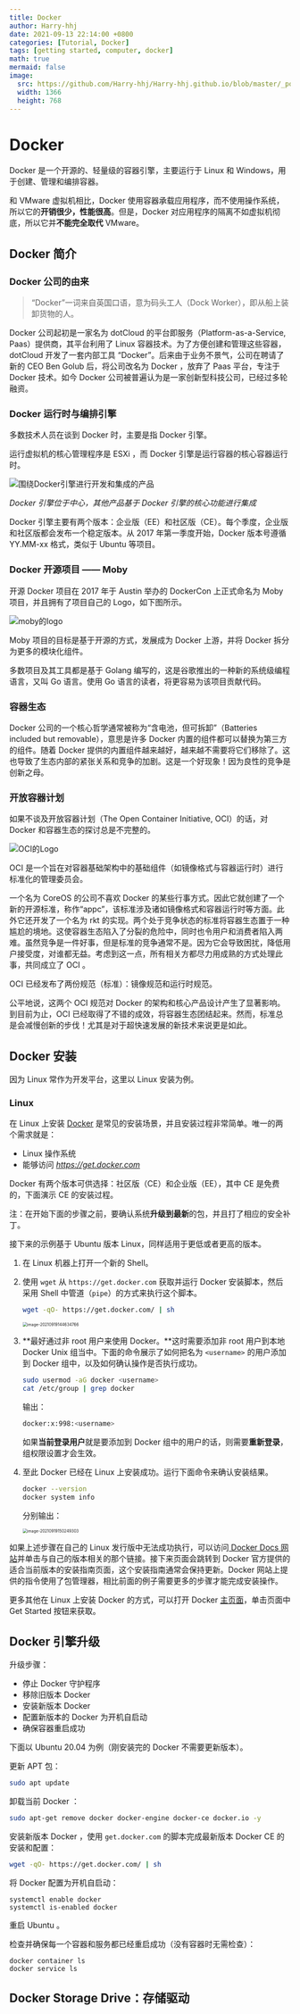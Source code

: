 ```yaml
---
title: Docker
author: Harry-hhj
date: 2021-09-13 22:14:00 +0800
categories: [Tutorial, Docker]
tags: [getting started, computer, docker]
math: true
mermaid: false
image:
  src: https://github.com/Harry-hhj/Harry-hhj.github.io/blob/master/_posts/2021-09-13-Docker.assets/docker.jpeg?raw=true
  width: 1366
  height: 768
---
```




# Docker

Docker 是一个开源的、轻量级的容器引擎，主要运行于 Linux 和 Windows，用于创建、管理和编排容器。

和 VMware 虚拟机相比，Docker 使用容器承载应用程序，而不使用操作系统，所以它的**开销很少，性能很高**。但是，Docker 对应用程序的隔离不如虚拟机彻底，所以它并**不能完全取代** VMware。



## Docker 简介

### Docker 公司的由来

>   “Docker”一词来自英国口语，意为码头工人（Dock Worker），即从船上装卸货物的人。

Docker 公司起初是一家名为 dotCloud 的平台即服务（Platform-as-a-Service, Paas）提供商，其平台利用了 Linux 容器技术。为了方便创建和管理这些容器， dotCloud 开发了一套内部工具 “Docker”。后来由于业务不景气，公司在聘请了新的 CEO Ben Golub 后，将公司改名为 Docker ，放弃了 Paas 平台，专注于 Docker 技术。如今 Docker 公司被普遍认为是一家创新型科技公司，已经过多轮融资。

### Docker 运行时与编排引擎

多数技术人员在谈到 Docker 时，主要是指 Docker 引擎。

运行虚拟机的核心管理程序是 ESXi ，而 Docker 引擎是运行容器的核心容器运行时。

![围绕Docker引擎进行开发和集成的产品](2021-09-13-Docker.assets/4-1Z415145K55S.gif)

_Docker 引擎位于中心，其他产品基于 Docker 引擎的核心功能进行集成_

Docker 引擎主要有两个版本：企业版（EE）和社区版（CE）。每个季度，企业版和社区版都会发布一个稳定版本。从 2017 年第一季度开始，Docker 版本号遵循 YY.MM-xx 格式，类似于 Ubuntu 等项目。

### Docker 开源项目 —— Moby

开源 Docker 项目在 2017 年于 Austin 举办的 DockerCon 上正式命名为 Moby 项目，并且拥有了项目自己的 Logo，如下图所示。

![moby的logo](2021-09-13-Docker.assets/4-1Z415145SWJ.gif)

Moby 项目的目标是基于开源的方式，发展成为 Docker 上游，并将 Docker 拆分为更多的模块化组件。

多数项目及其工具都是基于 Golang 编写的，这是谷歌推出的一种新的系统级编程语言，又叫 Go 语言。使用 Go 语言的读者，将更容易为该项目贡献代码。

### 容器生态

Docker 公司的一个核心哲学通常被称为“含电池，但可拆卸”（Batteries included but removable），意思是许多 Docker 内置的组件都可以替换为第三方的组件。随着 Docker 提供的内置组件越来越好，越来越不需要将它们移除了。这也导致了生态内部的紧张关系和竞争的加剧。这是一个好现象！因为良性的竞争是创新之母。

### 开放容器计划

如果不谈及开放容器计划（The Open Container Initiative, OCI）的话，对 Docker 和容器生态的探讨总是不完整的。

![OCI的Logo](2021-09-13-Docker.assets/4-1Z41514595K39.gif)

OCI 是一个旨在对容器基础架构中的基础组件（如镜像格式与容器运行时）进行标准化的管理委员会。

一个名为 CoreOS 的公司不喜欢 Docker 的某些行事方式。因此它就创建了一个新的开源标准，称作“appc”，该标准涉及诸如镜像格式和容器运行时等方面。此外它还开发了一个名为 rkt 的实现。两个处于竞争状态的标准将容器生态置于一种尴尬的境地。这使容器生态陷入了分裂的危险中，同时也令用户和消费者陷入两难。虽然竞争是一件好事，但是标准的竞争通常不是。因为它会导致困扰，降低用户接受度，对谁都无益。考虑到这一点，所有相关方都尽力用成熟的方式处理此事，共同成立了 OCI 。

OCI 已经发布了两份规范（标准）：镜像规范和运行时规范。

公平地说，这两个 OCI 规范对 Docker 的架构和核心产品设计产生了显著影响。到目前为止，OCI 已经取得了不错的成效，将容器生态团结起来。然而，标准总是会减慢创新的步伐！尤其是对于超快速发展的新技术来说更是如此。



## Docker 安装

因为 Linux 常作为开发平台，这里以 Linux 安装为例。

### Linux

在 Linux 上安装 [Docker](http://c.biancheng.net/docker/) 是常见的安装场景，并且安装过程非常简单。唯一的两个需求就是：

-   Linux 操作系统
-   能够访问 _<https://get.docker.com>_

Docker 有两个版本可供选择：社区版（CE）和企业版（EE），其中 CE 是免费的，下面演示 CE 的安装过程。

注：在开始下面的步骤之前，要确认系统**升级到最新**的包，并且打了相应的安全补丁。

接下来的示例基于 Ubuntu 版本 Linux，同样适用于更低或者更高的版本。

1.   在 Linux 机器上打开一个新的 Shell。

2.   使用 `wget` 从 `https://get.docker.com` 获取并运行 Docker 安装脚本，然后采用 Shell 中管道（`pipe`）的方式来执行这个脚本。

     ```bash
     wget -qO- https://get.docker.com/ | sh
     ```

     <img src="2021-09-13-Docker.assets/image-20210919144634766.png" alt="image-20210919144634766" style="zoom:50%;" />

3.   **最好通过非 root 用户来使用 Docker。**这时需要添加非 root 用户到本地 Docker Unix 组当中。下面的命令展示了如何把名为 `<username>` 的用户添加到 Docker 组中，以及如何确认操作是否执行成功。

     ```bash
     sudo usermod -aG docker <username>
     cat /etc/group | grep docker
     ```

     输出：

     ```bash
     docker:x:998:<username>
     ```

     如果**当前登录用户**就是要添加到 Docker 组中的用户的话，则需要**重新登录**，组权限设置才会生效。

4.   至此 Docker 已经在 Linux 上安装成功。运行下面命令来确认安装结果。

     ```bash
     docker --version
     docker system info
     ```

     分别输出：

     <img src="2021-09-13-Docker.assets/image-20210919150249303.png" alt="image-20210919150249303" style="zoom:50%;" />

如果上述步骤在自己的 Linux 发行版中无法成功执行，可以访问[ Docker Docs 网站](https://docs.docker.com/)并单击与自己的版本相关的那个链接。接下来页面会跳转到 Docker 官方提供的适合当前版本的安装指南页面，这个安装指南通常会保持更新。Docker 网站上提供的指令使用了包管理器，相比前面的例子需要更多的步骤才能完成安装操作。



更多其他在 Linux 上安装 Docker 的方式，可以打开 Docker [主页面](http://www.docker.com/)，单击页面中 Get Started 按钮来获取。



## Docker 引擎升级

升级步骤：

-   停止 Docker 守护程序
-   移除旧版本 Docker
-   安装新版本 Docker
-   配置新版本的 Docker 为开机自启动
-   确保容器重启成功

下面以 Ubuntu 20.04 为例（刚安装完的 Docker 不需要更新版本）。

更新 APT 包：

```bash
sudo apt update
```

卸载当前 Docker ：

```bash
sudo apt-get remove docker docker-engine docker-ce docker.io -y
```

安装新版本 Docker ，使用 `get.docker.com` 的脚本完成最新版本 Docker CE 的安装和配置：

```bash
wget -qO- https://get.docker.com/ | sh
```

将 Docker 配置为开机自启动：

```shell
systemctl enable docker
systemctl is-enabled docker
```

重启 Ubuntu 。

检查并确保每一个容器和服务都已经重启成功（没有容器时无需检查）：

```shell
docker container ls
docker service ls
```



## Docker Storage Drive：存储驱动











